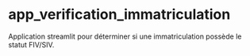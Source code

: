# app_verification_immatriculation
Application streamlit pour déterminer si une immatriculation possède le statut FIV/SIV.
